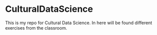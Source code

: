# CulturalDataScience

This is my repo for Cultural Data Science.
In here will be found different exercises from the classroom.